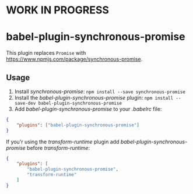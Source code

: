 # WORK IN PROGRESS

# babel-plugin-synchronous-promise

This plugin replaces `Promise` with https://www.npmjs.com/package/synchronous-promise.

## Usage

1. Install *synchronous-promise*: `npm install --save synchronous-promise`
2. Install the *babel-plugin-synchronous-promise* plugin: `npm install --save-dev babel-plugin-synchronous-promise`
3. Add *babel-plugin-synchronous-promise* to your *.babelrc* file:
```json
{
	"plugins": ["babel-plugin-synchronous-promise"]
}
```
If you'r using the *transform-runtime* plugin add *babel-plugin-synchronous-promise* before
*transform-runtime*:
```json
{
	"plugins": [
		"babel-plugin-synchronous-promise",
		"transform-runtime"
	]
}
```
